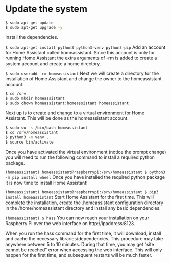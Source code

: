# Update the system

```Bash
$ sudo apt-get update
$ sudo apt-get upgrade -y
```

Install the dependencies.

`$ sudo apt-get install python3 python3-venv python3-pip`
Add an account for Home Assistant called homeassistant. Since this account is only for running Home Assistant the extra arguments of -rm is added to create a system account and create a home directory.

`$ sudo useradd -rm homeassistant`
Next we will create a directory for the installation of Home Assistant and change the owner to the homeassistant account.

```Bash
$ cd /srv
$ sudo mkdir homeassistant
$ sudo chown homeassistant:homeassistant homeassistant
```

Next up is to create and change to a virtual environment for Home Assistant. This will be done as the homeassistant account.

```Bash
$ sudo su -s /bin/bash homeassistant
$ cd /srv/homeassistant
$ python3 -m venv .
$ source bin/activate
```

Once you have activated the virtual environment (notice the prompt change) you will need to run the following command to install a required python package.

`(homeassistant) homeassistant@raspberrypi:/srv/homeassistant $ python3 -m pip install wheel`
Once you have installed the required python package it is now time to install Home Assistant!

`(homeassistant) homeassistant@raspberrypi:/srv/homeassistant $ pip3 install homeassistant`
Start Home Assistant for the first time. This will complete the installation, create the .homeassistant configuration directory in the /home/homeassistant directory and install any basic dependencies.

`(homeassistant) $ hass`
You can now reach your installation on your Raspberry Pi over the web interface on http://ipaddress:8123.

When you run the hass command for the first time, it will download, install and cache the necessary libraries/dependencies. This procedure may take anywhere between 5 to 10 minutes. During that time, you may get “site cannot be reached” error when accessing the web interface. This will only happen for the first time, and subsequent restarts will be much faster.